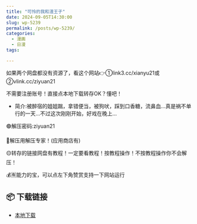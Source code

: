 ```yaml
---
title: "可怜的我和渣王子"
date: 2024-09-05T14:30:00
slug: wp-5239
permalink: /posts/wp-5239/
categories:
  - 漫画
  - 日漫
tags:

---
```


如果两个网盘都没有资源了，看这个网站👉①link3.cc/xianyu21或②vlink.cc/ziyuan21

不需要注册账号！直接点本地下载转存OK？懂吧！

*   简介:被醉宿的姐姐踹，拿错便当，被狗吠，踩到口香糖，流鼻血…真是祸不单行的一天…不过这次刚刚开始，好戏在晚上…

🟢解压密码:ziyuan21

🔵解压用解压专家！(应用商店有)

🟡转存的链接网盘有教程！一定要看教程！按教程操作！不按教程操作你不会解压！

💰🈶能力的宝，可以点左下角赞赏支持一下网站运行

## 📦 下载链接
- [本地下载](https://blziyuan21.com/pay-download/5239?key=d6446788de&down_id=0)

